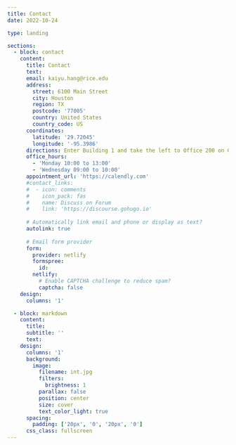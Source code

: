 ```yaml
---
title: Contact
date: 2022-10-24

type: landing

sections:
  - block: contact
    content:
      title: Contact
      text: 
      email: kaiyu.hang@rice.edu
      address:
        street: 6100 Main Street
        city: Houston
        region: TX
        postcode: '77005'
        country: United States
        country_code: US
      coordinates:
        latitude: '29.72045'
        longitude: '-95.3986'
      directions: Enter Building 1 and take the left to Office 200 on Ground Floor
      office_hours:
        - 'Monday 10:00 to 13:00'
        - 'Wednesday 09:00 to 10:00'
      appointment_url: 'https://calendly.com'
      #contact_links:
      #  - icon: comments
      #    icon_pack: fas
      #    name: Discuss on Forum
      #    link: 'https://discourse.gohugo.io'
    
      # Automatically link email and phone or display as text?
      autolink: true
    
      # Email form provider
      form:
        provider: netlify
        formspree:
          id:
        netlify:
          # Enable CAPTCHA challenge to reduce spam?
          captcha: false
    design:
      columns: '1'

  - block: markdown
    content:
      title:
      subtitle: ''
      text:
    design:
      columns: '1'
      background:
        image: 
          filename: int.jpg
          filters:
            brightness: 1
          parallax: false
          position: center
          size: cover
          text_color_light: true
      spacing:
        padding: ['20px', '0', '20px', '0']
      css_class: fullscreen
---
```

